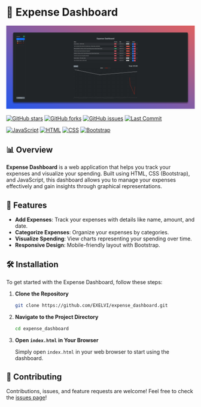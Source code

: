 # 🏦 Expense Dashboard

![Screen](./screen.png)

[![GitHub stars](https://img.shields.io/github/stars/EXELVI/expense_dashboard?style=for-the-badge)](https://github.com/EXELVI/expense_dashboard/stargazers)
[![GitHub forks](https://img.shields.io/github/forks/EXELVI/expense_dashboard?style=for-the-badge)](https://github.com/EXELVI/expense_dashboard)
[![GitHub issues](https://img.shields.io/github/issues/EXELVI/expense_dashboard?style=for-the-badge)](https://github.com/EXELVI/expense_dashboard/issues)
[![Last Commit](https://img.shields.io/github/last-commit/EXELVI/expense_dashboard?style=for-the-badge)](https://github.com/EXELVI/expense_dashboard/commits/main)

[![JavaScript](https://img.shields.io/badge/-JavaScript-F7DF1E?style=for-the-badge&logo=javascript&logoColor=black)](https://developer.mozilla.org/en-US/docs/Web/JavaScript)
[![HTML](https://img.shields.io/badge/-HTML-E34F26?style=for-the-badge&logo=html5&logoColor=white)](https://developer.mozilla.org/en-US/docs/Web/HTML)
[![CSS](https://img.shields.io/badge/-CSS-1572B6?style=for-the-badge&logo=css3&logoColor=white)](https://developer.mozilla.org/en-US/docs/Web/CSS)
[![Bootstrap](https://img.shields.io/badge/-Bootstrap-7952B3?style=for-the-badge&logo=bootstrap&logoColor=white)](https://getbootstrap.com/)

## 📊 Overview

**Expense Dashboard** is a web application that helps you track your expenses and visualize your spending. Built using HTML, CSS (Bootstrap), and JavaScript, this dashboard allows you to manage your expenses effectively and gain insights through graphical representations.

## 🚀 Features

- **Add Expenses**: Track your expenses with details like name, amount, and date.
- **Categorize Expenses**: Organize your expenses by categories.
- **Visualize Spending**: View charts representing your spending over time.
- **Responsive Design**: Mobile-friendly layout with Bootstrap.

## 🛠️ Installation

To get started with the Expense Dashboard, follow these steps:

1. **Clone the Repository**

    ```bash
    git clone https://github.com/EXELVI/expense_dashboard.git
    ```

2. **Navigate to the Project Directory**

    ```bash
    cd expense_dashboard
    ```

3. **Open `index.html` in Your Browser**

    Simply open `index.html` in your web browser to start using the dashboard.

## 🤝 Contributing

Contributions, issues, and feature requests are welcome! Feel free to check the [issues page](https://github.com/EXELVI/expense_dashboard/issues)!